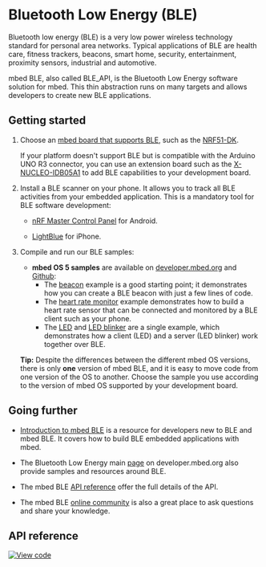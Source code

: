# Bluetooth Low Energy (BLE)

Bluetooth low energy (BLE) is a very low power wireless technology standard for personal area networks. Typical applications of BLE are health care, fitness trackers, beacons, smart home, security, entertainment, proximity sensors, industrial and automotive.

mbed BLE, also called BLE_API, is the Bluetooth Low Energy software solution for mbed. This thin abstraction runs on many targets and allows developers to create new BLE applications.

## Getting started

1. Choose an [mbed board that supports BLE](https://developer.mbed.org/platforms/?mbed-enabled=15&connectivity=3), such as the [NRF51-DK](https://developer.mbed.org/platforms/Nordic-nRF51-DK/).

	If your platform doesn't support BLE but is compatible with the Arduino UNO R3 connector, you can use an extension board such as the [X-NUCLEO-IDB05A1](https://developer.mbed.org/components/X-NUCLEO-IDB05A1-Bluetooth-Low-Energy/) to add BLE capabilities to your development board.

1. Install a BLE scanner on your phone. It allows you to track all BLE activities from your embedded application. This is a mandatory tool for BLE software development:

    * [nRF Master Control Panel](https://play.google.com/store/apps/details?id=no.nordicsemi.android.mcp) for Android.

    * [LightBlue](https://itunes.apple.com/gb/app/lightblue-bluetooth-low-energy/id557428110?mt=8) for iPhone.

1. Compile and run our BLE samples:

    * **mbed OS 5 samples** are available on [developer.mbed.org](https://developer.mbed.org/teams/mbed-os-examples/) and [Github](https://github.com/ARMmbed/mbed-os-example-ble):
        * The [beacon](https://developer.mbed.org/teams/mbed-os-examples/code/mbed-os-example-ble-Beacon/) example is a good starting point; it demonstrates how you can create a BLE beacon with just a few lines of code.  
        * The [heart rate monitor](https://developer.mbed.org/teams/mbed-os-examples/code/mbed-os-example-ble-HeartRate/) example demonstrates how to build a heart rate sensor that can be connected and monitored by a BLE client such as your phone.
        * The [LED](https://developer.mbed.org/teams/mbed-os-examples/code/mbed-os-example-ble-LED/) and [LED blinker](https://developer.mbed.org/teams/mbed-os-examples/code/mbed-os-example-ble-LEDBlinker/) are a single example, which demonstrates how a client (LED) and a server (LED blinker) work together over BLE.

    <span>**Tip:** Despite the differences between the different mbed OS versions, there is only **one** version of mbed BLE, and it is easy to move code from one version of the OS to another. Choose the sample you use according to the version of mbed OS supported by your development board.</span>

## Going further

* [Introduction to mbed BLE](https://docs.mbed.com/docs/ble-intros/en/latest/) is a resource for developers new to BLE and mbed BLE. It covers how to build BLE embedded applications with mbed.

* The Bluetooth Low Energy main [page](https://developer.mbed.org/teams/Bluetooth-Low-Energy/) on developer.mbed.org also provide samples and resources around BLE.

* The mbed BLE [API reference](https://docs.mbed.com/docs/ble-api/en/master/api/index.html) offer the full details of the API.

* The mbed BLE [online community](https://developer.mbed.org/teams/Bluetooth-Low-Energy/community/) is also a great place to ask questions and share your knowledge.

## API reference

[![View code](https://www.mbed.com/embed/?type=library)](https://docs.mbed.com/docs/mbed-os-api/en/mbed-os-5.4/api/classBLE.html) 

